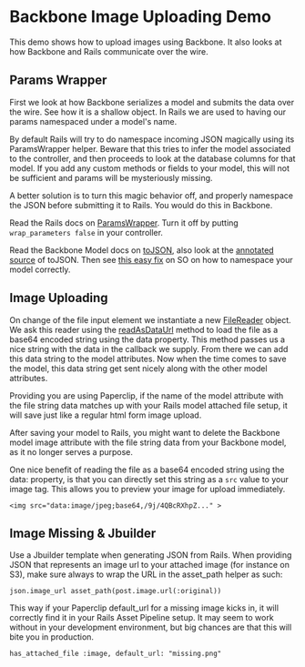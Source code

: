 # Backbone Image Uploading Demo

This demo shows how to upload images using Backbone. It also looks at how Backbone and Rails communicate over the wire.

## Params Wrapper

First we look at how Backbone serializes a model and submits the data over the wire. See how it is a shallow object. In Rails we are used to having our params namespaced under a model's name.

By default Rails will try to do namespace incoming JSON magically using its ParamsWrapper helper. Beware that this tries to infer the model associated to the controller, and then proceeds to look at the database columns for that model. If you add any custom methods or fields to your model, this will not be sufficient and params will be mysteriously missing.

A better solution is to turn this magic behavior off, and properly namespace the JSON before submitting it to Rails. You would do this in Backbone.

Read the Rails docs on [ParamsWrapper](http://api.rubyonrails.org/classes/ActionController/ParamsWrapper.html). Turn it off by putting `wrap_parameters false` in your controller.

Read the Backbone Model docs on [toJSON](http://backbonejs.org/#Model-toJSON), also look at the [annotated source](http://backbonejs.org/docs/backbone.html#section-41) of toJSON. Then see [this easy fix](http://stackoverflow.com/a/6272371) on SO on how to namespace your model correctly.

## Image Uploading

On change of the file input element we instantiate a new [FileReader](https://developer.mozilla.org/en-US/docs/Web/API/FileReader) object. We ask this reader using the [readAsDataUrl](https://developer.mozilla.org/en-US/docs/Web/API/FileReader.readAsDataURL) method to load the file as a base64 encoded string using the data property. This method passes us a nice string with the data in the callback we supply. From there we can add this data string to the model attributes. Now when the time comes to save the model, this data string get sent nicely along with the other model attributes.

Providing you are using Paperclip, if the name of the model attribute with the file string data matches up with your Rails model attached file setup, it will save just like a regular html form image upload.

After saving your model to Rails, you might want to delete the Backbone model image attribute with the file string data from your Backbone model, as it no longer serves a purpose.

One nice benefit of reading the file as a base64 encoded string using the data: property, is that you can directly set this string as a `src` value to your image tag. This allows you to preview your image for upload immediately.

`<img src="data:image/jpeg;base64,/9j/4QBcRXhpZ..." >`

## Image Missing & Jbuilder

Use a Jbuilder template when generating JSON from Rails. When providing JSON that represents an image url to your attached image (for instance on S3), make sure always to wrap the URL in the asset_path helper as such:

`json.image_url asset_path(post.image.url(:original))`

This way if your Paperclip default_url for a missing image kicks in, it will correctly find it in your Rails Asset Pipeline setup. It may seem to work without in your development environment, but big chances are that this will bite you in production.

`has_attached_file :image, default_url: "missing.png"`
